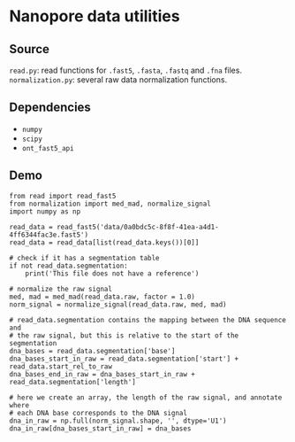 # Nanopore data utilities

## Source

`read.py`: read functions for `.fast5`, `.fasta`, `.fastq` and `.fna` files.
`normalization.py`: several raw data normalization functions.

## Dependencies

- `numpy`
- `scipy`
- `ont_fast5_api`

## Demo

```
from read import read_fast5
from normalization import med_mad, normalize_signal
import numpy as np

read_data = read_fast5('data/0a0bdc5c-8f8f-41ea-a4d1-4ff6344fac3e.fast5')
read_data = read_data[list(read_data.keys())[0]]

# check if it has a segmentation table
if not read_data.segmentation:
    print('This file does not have a reference')

# normalize the raw signal
med, mad = med_mad(read_data.raw, factor = 1.0)
norm_signal = normalize_signal(read_data.raw, med, mad)

# read_data.segmentation contains the mapping between the DNA sequence and 
# the raw signal, but this is relative to the start of the segmentation
dna_bases = read_data.segmentation['base']
dna_bases_start_in_raw = read_data.segmentation['start'] + read_data.start_rel_to_raw
dna_bases_end_in_raw = dna_bases_start_in_raw + read_data.segmentation['length']

# here we create an array, the length of the raw signal, and annotate where
# each DNA base corresponds to the DNA signal
dna_in_raw = np.full(norm_signal.shape, '', dtype='U1')
dna_in_raw[dna_bases_start_in_raw] = dna_bases

```